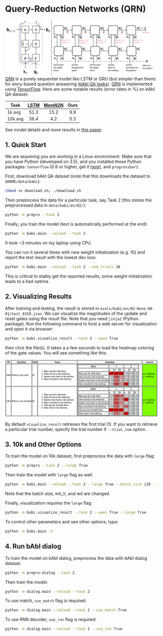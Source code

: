 # Query-Reduction Networks (QRN)
![Teaser figure for QRN](assets/teaser.png)
[QRN][qrn] is a purely sequential model like LSTM or GRU (but simpler than them) for story-based question answering ([bAbI QA tasks][babi]).
[QRN][qrn] is implemented using [TensorFlow][tensorflow].
Here are some notable results (error rates in %) on bAbI QA dataset:

| Task    | [LSTM][lstm] | [MemN2N][memn2n] | Ours       |
| ------- |:------------:|:----------------:|:----------:|
| 1k avg  | 51.3         | 15.2             | 9.9        |
| 10k avg | 36.4         | 4.2              | 0.3        |

See model details and more results in [this paper][qrn].

## 1. Quick Start
We are assuming you are working in a Linux environment. 
Make sure that you have Python (developed on 3.5), and you installed these Python packages: `tensorflow` (0.8 or higher, get it [here][tensorflow]), and `progressbar2`.

First, download bAbI QA dataset (note that this downloads the dataset to `$HOME/data/babi`):

```bash
chmod +x download.sh; ./download.sh 
```

Then preprocess the data for a particular task, say Task 2 (this stores the preprocessed data in `data/babi/en/02/`):
```bash
python -m prepro --task 2
```

Finally, you train the model (test is automatically performed at the end):
```bash
python -m babi.main --noload --task 2
```
It took ~3 minutes on my laptop using CPU.

You can run it several times with new weight initialization (e.g. 10) and report the test result with the lowest dev loss:
```bash
python -m babi.main --noload --task 2 --num_trials 10
```
This is critical to stably get the reported results; some weight initialization leads to a bad optima.

## 2. Visualizing Results
After training and testing, the result is stored in `evals/babi/en/02-None-00-01/test_0150.json`.
We can visualize the magnitudes of the update and reset gates using the result file.
Note that you need `jinja2` (Python package).
Run the following command to host a web server for visualization and open it via browser:

```bash
python -m babi.visualize_result --task 2 --open True
```

then click the file(s). It takes a a few seconds to load the heatmap coloring of the gate values.
You will see something like this:

![visualization](assets/vis.png)

By default `visualize_result` retrieves the first trial (1).
If you want to retrieve a particular trial number, specify the trial number if `--trial_num` option.


## 3. 10k and Other Options
To train the model on 10k dataset, first preprocess the data with `large` flag:
```bash
python -m prepro --task 2 --large True
```

Then train the model with `large` flag as well:
```bash
python -m babi.main --noload --task 2 --large True --batch_size 128 --init_lr 0.1 --wd 0.0005 --hidden_size 200
```
Note that the batch size, init_lr, and wd are changed.

Finally, visualization requires the `large`  flag:
```bash
python -m babi.visualize_result --task 2 --open True --large True
```

To control other parameters and see other options, type:
```bash
python -m babi.main -h
```

## 4. Run bAbI dialog
To train the model on bAbI dialog, preprocess the data with bAbI dialog dataset:
```bash
python -m prepro-dialog --task 2
```

Then train the model:
```bash
python -m dialog.main --noload --task 2
```

To use match, `use_match` flag is required:
```bash
python -m dialog.main --noload --task 2 --use_match True
```

To use RNN decoder, `use_rnn` flag is required:
```bash
python -m dialog.main --noload --task 2 --use_rnn True
```

[qrn]: http://arxiv.org/abs/1606.04582
[babi]: http://arxiv.org/abs/1502.05698
[lstm]: http://arxiv.org/abs/1502.05698 
[memn2n]: http://arxiv.org/abs/1503.08895
[tensorflow]: https://www.tensorflow.org/
